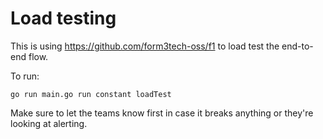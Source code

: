 # Load testing

This is using https://github.com/form3tech-oss/f1 to load test the end-to-end flow.

To run:
```shell
go run main.go run constant loadTest
```

Make sure to let the teams know first in case it breaks anything or they're looking at alerting.